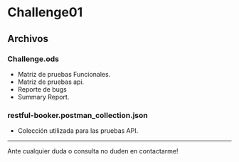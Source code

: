 # Challenge01
## Archivos
### Challenge.ods
* Matriz de pruebas Funcionales.
* Matriz de pruebas api.
* Reporte de bugs
* Summary Report.
### restful-booker.postman_collection.json
* Colección utilizada para las pruebas API.
------
Ante cualquier duda o consulta no duden en contactarme!

